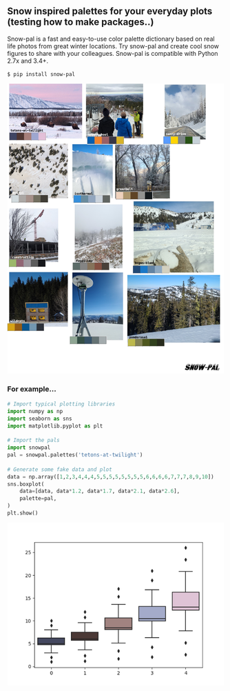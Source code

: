 ## Snow inspired palettes for your everyday plots (testing how to make packages..)

Snow-pal is a fast and easy-to-use color palette dictionary based on real life photos from great winter locations. Try snow-pal and create cool snow figures to share with your colleagues. Snow-pal is compatible with Python 2.7x and 3.4+. 

```
$ pip install snow-pal
```

<img src="https://github.com/brentwilder/snow-pal/blob/master/docs/pals_v2.jpg" width="1600">


### For example...
```python
# Import typical plotting libraries
import numpy as np
import seaborn as sns
import matplotlib.pyplot as plt

# Import the pals
import snowpal
pal = snowpal.palettes('tetons-at-twilight')

# Generate some fake data and plot
data = np.array([1,2,3,4,4,4,5,5,5,5,5,5,5,5,6,6,6,6,7,7,7,8,9,10])
sns.boxplot(
    data=[data, data*1.2, data*1.7, data*2.1, data*2.6],
    palette=pal,
)
plt.show()
```
<img src="https://github.com/brentwilder/snow-pal/blob/master/docs/demo.png" width="600">
